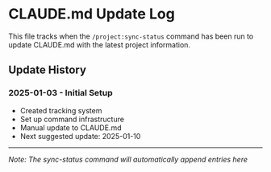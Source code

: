 # CLAUDE.md Update Log

This file tracks when the `/project:sync-status` command has been run to update CLAUDE.md with the latest project information.

## Update History

### 2025-01-03 - Initial Setup
- Created tracking system
- Set up command infrastructure
- Manual update to CLAUDE.md
- Next suggested update: 2025-01-10

---

*Note: The sync-status command will automatically append entries here*